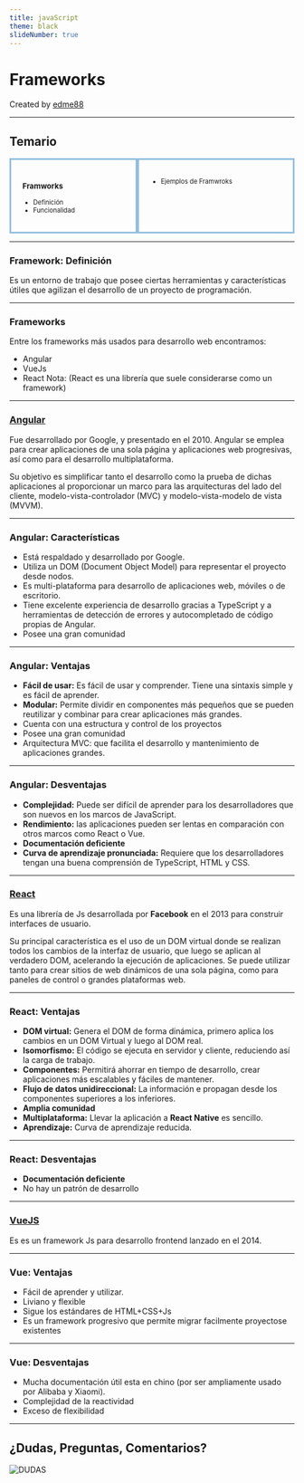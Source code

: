 ```yaml
---
title: javaScript
theme: black
slideNumber: true
---
```


# Frameworks
Created by <i class="fab fa-telegram"></i> 
[edme88]("https://t.me/edme88")

---
<style>
.grid-container2 {
    display: grid;
    grid-template-columns: auto auto;
    font-size: 0.8em;
    text-align: left !important;
}

.grid-item {
    border: 3px solid rgba(121, 177, 217, 0.8);
    padding: 20px;
    text-align: left !important;
}
</style>
<!-- .slide: style="font-size: 0.80em" -->
## Temario
<div class="grid-container2">
<div class="grid-item">

### Framworks
* Definición
* Funcionalidad

</div>
<div class="grid-item">

* Ejemplos de Framwroks

</div>
</div>

---
### Framework: Definición
Es un entorno de trabajo que posee ciertas herramientas y características útiles que agilizan el 
desarrollo de un proyecto de programación.

---
### Frameworks
Entre los frameworks más usados para desarrollo web encontramos:
* Angular
* VueJs
* React
Nota: (React es una librería que suele considerarse como un framework)

---
### [Angular](https://docs.angular.lat/)
Fue desarrollado por Google, y presentado en el 2010.
Angular se emplea para crear aplicaciones de una sola página y aplicaciones web progresivas, 
así como para el desarrollo multiplataforma. 

Su objetivo es simplificar tanto el desarrollo como la prueba de dichas aplicaciones al 
proporcionar un marco para las arquitecturas del lado del cliente, 
modelo-vista-controlador (MVC) y modelo-vista-modelo de vista (MVVM).

---
### Angular: Características
* Está respaldado y desarrollado por Google.
* Utiliza un DOM (Document Object Model) para representar el proyecto desde nodos.
* Es multi-plataforma para desarrollo de aplicaciones web, móviles o de escritorio.
* Tiene excelente experiencia de desarrollo gracias a TypeScript y a herramientas de detección de errores y autocompletado de código propias de Angular.
* Posee una gran comunidad

---
### Angular: Ventajas
* **Fácil de usar:** Es fácil de usar y comprender. Tiene una sintaxis simple y es fácil de aprender.
* **Modular:** Permite dividir en componentes más pequeños que se pueden reutilizar y combinar para crear aplicaciones más grandes.
* Cuenta con una estructura y control de los proyectos
* Posee una gran comunidad 
* Arquitectura MVC: que facilita el desarrollo y mantenimiento de aplicaciones grandes.

---
### Angular: Desventajas
* **Complejidad:** Puede ser difícil de aprender para los desarrolladores que son nuevos en los marcos de JavaScript.
* **Rendimiento:**  las aplicaciones pueden ser lentas en comparación con otros marcos como React o Vue.
* **Documentación deficiente**
* **Curva de aprendizaje pronunciada:** Requiere que los desarrolladores tengan una buena comprensión de TypeScript, HTML y CSS.

---
### [React](https://es.reactjs.org/)
Es una librería de Js desarrollada por **Facebook** en el 2013 para construir interfaces de usuario.

Su principal característica es el uso de un DOM virtual donde se realizan todos los cambios de la interfaz de usuario, 
que luego se aplican al verdadero DOM, acelerando la ejecución de aplicaciones.
Se puede utilizar tanto para crear sitios de web dinámicos de una sola página, 
como para paneles de control o grandes plataformas web.

---
### React: Ventajas
* **DOM virtual:** Genera el DOM de forma dinámica, primero aplica los cambios en un DOM Virtual y luego al DOM real.
* **Isomorfismo:** El código se ejecuta en servidor y cliente, reduciendo así la carga de trabajo.
* **Componentes:** Permitirá ahorrar en tiempo de desarrollo, crear aplicaciones más escalables y fáciles de mantener.
* **Flujo de datos unidireccional:** La información e propagan desde los componentes superiores a los inferiores.
* **Amplia comunidad**
* **Multiplataforma:** Llevar la aplicación a **React Native** es sencillo.
* **Aprendizaje:** Curva de aprendizaje reducida.

---
### React: Desventajas
* **Documentación deficiente**
* No hay un patrón de desarrollo

---
### [VueJS](https://vuejs.org/)
Es es un framework Js para desarrollo frontend lanzado en el 2014.

---
### Vue: Ventajas
* Fácil de aprender y utilizar.
* Liviano y flexible
* Sigue los estándares de HTML+CSS+Js
* Es un framework progresivo que permite migrar facilmente proyectose existentes

---
### Vue: Desventajas
* Mucha documentación útil esta en chino (por ser ampliamente usado por Alibaba y Xiaomi).
* Complejidad de la reactividad
* Exceso de flexibilidad

---
## ¿Dudas, Preguntas, Comentarios?
![DUDAS](images/pregunta.gif)
